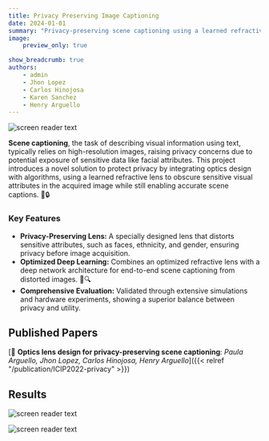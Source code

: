 ```yaml
---
title: Privacy Preserving Image Captioning
date: 2024-01-01
summary: "Privacy-preserving scene captioning using a learned refractive lens 📸🔒"
image: 
    preview_only: true

show_breadcrumb: true
authors:
    - admin
    - Jhon Lopez
    - Carlos Hinojosa
    - Karen Sanchez
    - Henry Arguello 
---
```

![screen reader text](/privacy/full_method.png "Proposed end-to-end model. The optical encoder incorporates a camera with a refractive lens, which is parametrized by a linear combination of Zernike polynomials. The decoder is formed by a convolutional feature extraction and an LSTM Network with attention, which produces a caption from the private image")

**Scene captioning**, the task of describing visual information using text, typically relies on high-resolution images, raising privacy concerns due to potential exposure of sensitive data like facial attributes. This project introduces a novel solution to protect privacy by integrating optics design with algorithms, using a learned refractive lens to obscure sensitive visual attributes in the acquired image while still enabling accurate scene captions. 📸🔒

### Key Features

- **Privacy-Preserving Lens:** A specially designed lens that distorts sensitive attributes, such as faces, ethnicity, and gender, ensuring privacy before image acquisition.
- **Optimized Deep Learning:** Combines an optimized refractive lens with a deep network architecture for end-to-end scene captioning from distorted images. 🤖🔍
- **Comprehensive Evaluation:** Validated through extensive simulations and hardware experiments, showing a superior balance between privacy and utility.
## Published Papers

[📌 **Optics lens design for privacy-preserving scene captioning**:  _Paula Arguello, Jhon Lopez, Carlos Hinojosa, Henry Arguello_]({{< relref "/publication/ICIP2022-privacy" >}})


## Results
![screen reader text](/privacy/ablation.png "Qualitative results on two test set samples. Insets display the SSIM and Meteor between the distorted and original images")

![screen reader text](/privacy/attacks.png "Evaluation of the robustness of our lens-protected images against deconvolution attacks. Qualitative results show that the identities of individuals cannot be recovered after applying non-blind (Wiener) and blind (DeblurGANv2) deconvolution")
